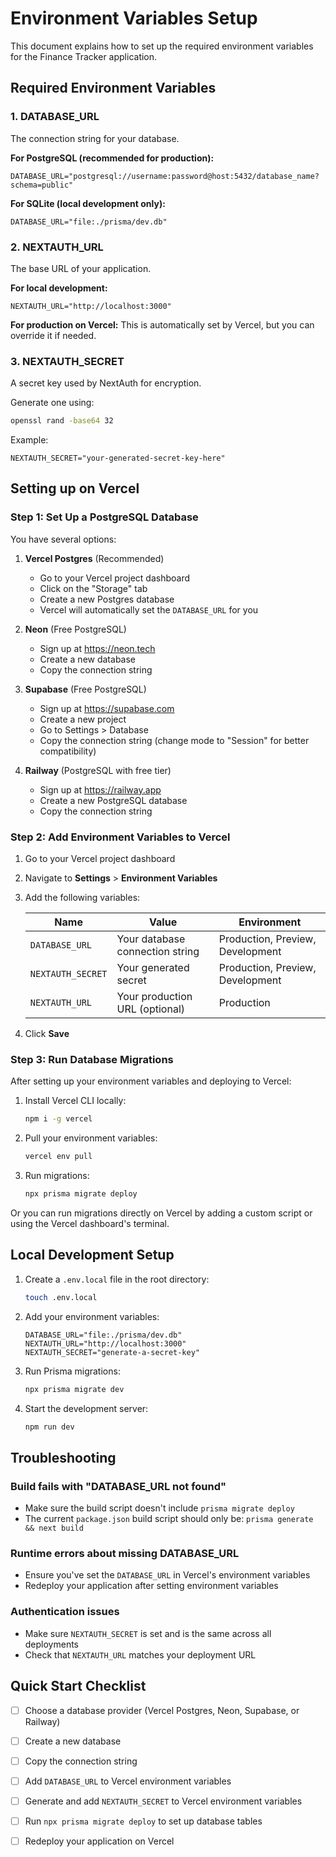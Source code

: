 # Environment Variables Setup

This document explains how to set up the required environment variables for the Finance Tracker application.

## Required Environment Variables

### 1. DATABASE_URL
The connection string for your database.

**For PostgreSQL (recommended for production):**
```
DATABASE_URL="postgresql://username:password@host:5432/database_name?schema=public"
```

**For SQLite (local development only):**
```
DATABASE_URL="file:./prisma/dev.db"
```

### 2. NEXTAUTH_URL
The base URL of your application.

**For local development:**
```
NEXTAUTH_URL="http://localhost:3000"
```

**For production on Vercel:**
This is automatically set by Vercel, but you can override it if needed.

### 3. NEXTAUTH_SECRET
A secret key used by NextAuth for encryption.

Generate one using:
```bash
openssl rand -base64 32
```

Example:
```
NEXTAUTH_SECRET="your-generated-secret-key-here"
```

## Setting up on Vercel

### Step 1: Set Up a PostgreSQL Database

You have several options:

1. **Vercel Postgres** (Recommended)
   - Go to your Vercel project dashboard
   - Click on the "Storage" tab
   - Create a new Postgres database
   - Vercel will automatically set the `DATABASE_URL` for you

2. **Neon** (Free PostgreSQL)
   - Sign up at https://neon.tech
   - Create a new database
   - Copy the connection string

3. **Supabase** (Free PostgreSQL)
   - Sign up at https://supabase.com
   - Create a new project
   - Go to Settings > Database
   - Copy the connection string (change mode to "Session" for better compatibility)

4. **Railway** (PostgreSQL with free tier)
   - Sign up at https://railway.app
   - Create a new PostgreSQL database
   - Copy the connection string

### Step 2: Add Environment Variables to Vercel

1. Go to your Vercel project dashboard
2. Navigate to **Settings** > **Environment Variables**
3. Add the following variables:

   | Name | Value | Environment |
   |------|-------|-------------|
   | `DATABASE_URL` | Your database connection string | Production, Preview, Development |
   | `NEXTAUTH_SECRET` | Your generated secret | Production, Preview, Development |
   | `NEXTAUTH_URL` | Your production URL (optional) | Production |

4. Click **Save**

### Step 3: Run Database Migrations

After setting up your environment variables and deploying to Vercel:

1. Install Vercel CLI locally:
   ```bash
   npm i -g vercel
   ```

2. Pull your environment variables:
   ```bash
   vercel env pull
   ```

3. Run migrations:
   ```bash
   npx prisma migrate deploy
   ```

Or you can run migrations directly on Vercel by adding a custom script or using the Vercel dashboard's terminal.

## Local Development Setup

1. Create a `.env.local` file in the root directory:
   ```bash
   touch .env.local
   ```

2. Add your environment variables:
   ```
   DATABASE_URL="file:./prisma/dev.db"
   NEXTAUTH_URL="http://localhost:3000"
   NEXTAUTH_SECRET="generate-a-secret-key"
   ```

3. Run Prisma migrations:
   ```bash
   npx prisma migrate dev
   ```

4. Start the development server:
   ```bash
   npm run dev
   ```

## Troubleshooting

### Build fails with "DATABASE_URL not found"
- Make sure the build script doesn't include `prisma migrate deploy`
- The current `package.json` build script should only be: `prisma generate && next build`

### Runtime errors about missing DATABASE_URL
- Ensure you've set the `DATABASE_URL` in Vercel's environment variables
- Redeploy your application after setting environment variables

### Authentication issues
- Make sure `NEXTAUTH_SECRET` is set and is the same across all deployments
- Check that `NEXTAUTH_URL` matches your deployment URL

## Quick Start Checklist

- [ ] Choose a database provider (Vercel Postgres, Neon, Supabase, or Railway)
- [ ] Create a new database
- [ ] Copy the connection string
- [ ] Add `DATABASE_URL` to Vercel environment variables
- [ ] Generate and add `NEXTAUTH_SECRET` to Vercel environment variables
- [ ] Run `npx prisma migrate deploy` to set up database tables
- [ ] Redeploy your application on Vercel

